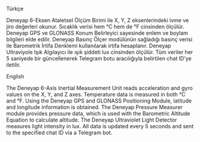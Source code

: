   Türkçe

Deneyap 6-Eksen Ataletsel Ölçüm Birimi ile X, Y, Z eksenlerindeki ivme ve jiro değerleri okunur. Sıcaklık verisi hem °C hem de °F cinsinden ölçülür. Deneyap GPS ve GLONASS Konum Belirleyici sayesinde enlem ve boylam bilgileri elde edilir. Deneyap Basınç Ölçer modülünün sağladığı basınç verisi ile Barometrik İrtifa Denklemi kullanılarak irtifa hesaplanır. Deneyap Ultraviyole Işık Algılayıcı ile ışık şiddeti lux cinsinden ölçülür.
Tüm veriler her 5 saniyede bir güncellenerek Telegram botu aracılığıyla belirtilen chat ID’ye iletilir.

  English

The Deneyap 6-Axis Inertial Measurement Unit reads acceleration and gyro values on the X, Y, and Z axes. Temperature data is measured in both °C and °F. Using the Deneyap GPS and GLONASS Positioning Module, latitude and longitude information is obtained. The Deneyap Pressure Measurer module provides pressure data, which is used with the Barometric Altitude Equation to calculate altitude. The Deneyap Ultraviolet Light Detector measures light intensity in lux.
All data is updated every 5 seconds and sent to the specified chat ID via a Telegram bot.
